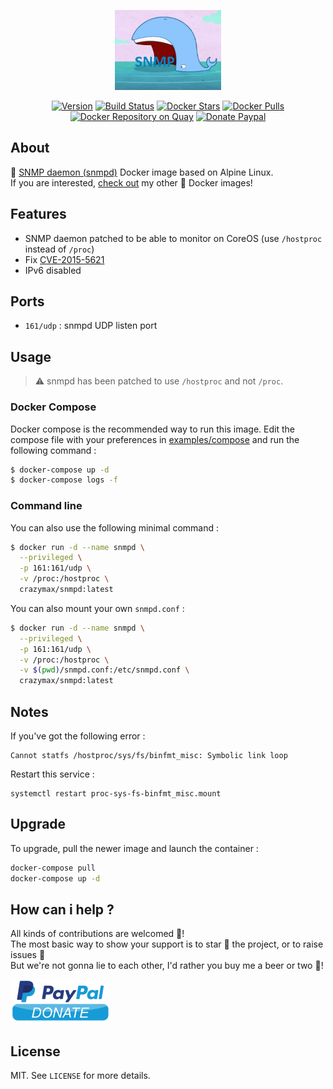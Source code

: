 <p align="center"><a href="https://github.com/crazy-max/docker-snmpd" target="_blank"><img height="128"src="https://raw.githubusercontent.com/crazy-max/docker-snmpd/master/.res/docker-snmpd.jpg"></a></p>

<p align="center">
  <a href="https://microbadger.com/images/crazymax/snmpd"><img src="https://images.microbadger.com/badges/version/crazymax/snmpd.svg?style=flat-square" alt="Version"></a>
  <a href="https://travis-ci.org/crazy-max/docker-snmpd"><img src="https://img.shields.io/travis/crazy-max/docker-snmpd/master.svg?style=flat-square" alt="Build Status"></a>
  <a href="https://hub.docker.com/r/crazymax/snmpd/"><img src="https://img.shields.io/docker/stars/crazymax/snmpd.svg?style=flat-square" alt="Docker Stars"></a>
  <a href="https://hub.docker.com/r/crazymax/snmpd/"><img src="https://img.shields.io/docker/pulls/crazymax/snmpd.svg?style=flat-square" alt="Docker Pulls"></a>
  <a href="https://quay.io/repository/crazymax/snmpd"><img src="https://quay.io/repository/crazymax/snmpd/status?style=flat-square" alt="Docker Repository on Quay"></a>
  <a href="https://www.paypal.com/cgi-bin/webscr?cmd=_s-xclick&hosted_button_id=YCXXELQ7WCBMA"><img src="https://img.shields.io/badge/donate-paypal-7057ff.svg?style=flat-square" alt="Donate Paypal"></a>
</p>

## About

🐳 [SNMP daemon (snmpd)](http://www.net-snmp.org/) Docker image based on Alpine Linux.<br />
If you are interested, [check out](https://hub.docker.com/r/crazymax/) my other 🐳 Docker images!

## Features

* SNMP daemon patched to be able to monitor on CoreOS (use `/hostproc` instead of `/proc`)
* Fix [CVE-2015-5621](https://nvd.nist.gov/vuln/detail/CVE-2015-5621)
* IPv6 disabled

## Ports

* `161/udp` : snmpd UDP listen port

## Usage

> :warning: snmpd has been patched to use `/hostproc` and not `/proc`.

### Docker Compose

Docker compose is the recommended way to run this image. Edit the compose file with your preferences in [examples/compose](examples/compose) and run the following command :

```bash
$ docker-compose up -d
$ docker-compose logs -f
```

### Command line

You can also use the following minimal command :

```bash
$ docker run -d --name snmpd \
  --privileged \
  -p 161:161/udp \
  -v /proc:/hostproc \
  crazymax/snmpd:latest
```

You can also mount your own `snmpd.conf` :

```bash
$ docker run -d --name snmpd \
  --privileged \
  -p 161:161/udp \
  -v /proc:/hostproc \
  -v $(pwd)/snmpd.conf:/etc/snmpd.conf \
  crazymax/snmpd:latest
```

## Notes

If you've got the following error :

```
Cannot statfs /hostproc/sys/fs/binfmt_misc: Symbolic link loop
```

Restart this service :

```
systemctl restart proc-sys-fs-binfmt_misc.mount
```

## Upgrade

To upgrade, pull the newer image and launch the container :

```bash
docker-compose pull
docker-compose up -d
```

## How can i help ?

All kinds of contributions are welcomed :raised_hands:!<br />
The most basic way to show your support is to star :star2: the project, or to raise issues :speech_balloon:<br />
But we're not gonna lie to each other, I'd rather you buy me a beer or two :beers:!

[![Paypal](.res/paypal.png)](https://www.paypal.com/cgi-bin/webscr?cmd=_s-xclick&hosted_button_id=YCXXELQ7WCBMA)

## License

MIT. See `LICENSE` for more details.
